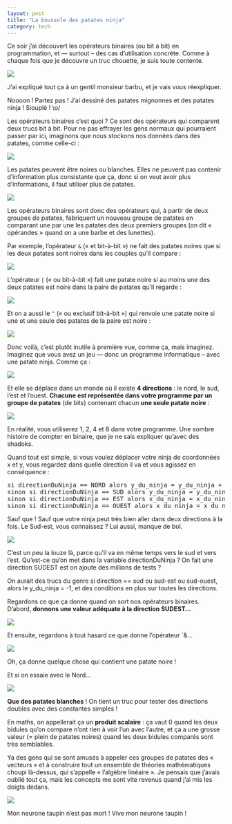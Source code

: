 ```yaml
---
layout: post
title: "La boussole des patates ninja"
category: tech
---
```


Ce soir j’ai découvert les opérateurs binaires (ou bit à bit) en programmation, et — surtout – des cas d’utilisation concrète. Comme à chaque fois que je découvre un truc chouette, je suis toute contente.

![](/img/2012/binaires1.png)

J’ai expliqué tout ça à un gentil monsieur barbu, et je vais vous réexpliquer.

Noooon ! Partez pas ! J’ai dessiné des patates mignonnes et des patates ninja ! Siouplé ! \o/

Les opérateurs binaires c’est quoi ? Ce sont des opérateurs qui comparent deux trucs bit à bit. Pour ne pas effrayer les gens normaux qui pourraient passer par ici, imaginons que nous stockons nos données dans des patates, comme celle-ci :

![](/img/2012/binaires2.png)

Les patates peuvent être noires ou blanches. Elles ne peuvent pas contenir d’information plus consistante que ça, donc si on veut avoir plus d’informations, il faut utiliser plus de patates.

![](/img/2012/binaires3.png)

Les opérateurs binaires sont donc des opérateurs qui, à partir de deux groupes de patates, fabriquent un nouveau groupe de patates en comparant une par une les patates des deux premiers groupes (on dit « opérandes » quand on a une barbe et des lunettes).

Par exemple, l’opérateur `&` (« et bit-à-bit ») ne fait des patates noires que si les deux patates sont noires dans les couples qu’il compare :

![](/img/2012/binaires4.png)

L’opérateur `|` (« ou bit-à-bit ») fait une patate noire si au moins une des deux patates est noire dans la paire de patates qu’il regarde :

![](/img/2012/binaires5.png)

Et on a aussi le `^` (« ou exclusif bit-à-bit ») qui renvoie une patate noire si une et une seule des patates de la paire est noire :

![](/img/2012/binaires6.png)

Donc voilà, c’est plutôt inutile à première vue, comme ça, mais imaginez. Imaginez que vous avez un jeu — donc un programme informatique – avec une patate ninja. Comme ça :

![](/img/2012/binaires7.png)

Et elle se déplace dans un monde où il existe **4 directions** : le nord, le sud, l’est et l’ouest. **Chacune est représentée dans votre programme par un groupe de patates** (de bits) contenant chacun **une seule patate noire** :

![](/img/2012/binaires8.png)

En réalité, vous utiliserez 1, 2, 4 et 8 dans votre programme. Une sombre histoire de compter en binaire, que je ne sais expliquer qu’avec des shadoks.

Quand tout est simple, si vous voulez déplacer votre ninja de coordonnées x et y, vous regardez dans quelle direction il va et vous agissez en conséquence :

<pre>
si directionDuNinja == NORD alors y_du_ninja = y_du_ninja + 1 ;
sinon si directionDuNinja == SUD alors y_du_ninja = y_du_ninja - 1 ;
sinon si directionDuNinja == EST alors x_du_ninja = x_du_ninja +1 ;
sinon si directionDuNinja == OUEST alors x_du_ninja = x_du_ninja - 1 ;
</pre>

Sauf que ! Sauf que votre ninja peut très bien aller dans deux directions à la fois. Le Sud-est, vous connaissez ? Lui aussi, manque de bol.

![](/img/2012/binaires9.png)

C’est un peu la louze là, parce qu’il va en même temps vers le sud et vers l’est. Qu’est-ce qu’on met dans la variable directionDuNinja ? On fait une direction SUDEST est on ajoute des millions de tests ?

On aurait des trucs du genre si direction == sud ou sud-est ou sud-ouest, alors le y_du_ninja = -1, et des conditions en plus sur toutes les directions.

Regardons ce que ça donne quand on sort nos opérateurs binaires. D’abord, **donnons une valeur adéquate à la direction SUDEST…**

![](/img/2012/binaires10.png)

Et ensuite, regardons à tout hasard ce que donne l’opérateur `&…

![](/img/2012/binaires11.png)

Oh, ça donne quelque chose qui contient une patate noire !

Et si on essaie avec le Nord…

![](/img/2012/binaires12.png)

**Que des patates blanches** ! On tient un truc pour tester des directions doubles avec des constantes simples !

En maths, on appellerait ça un **produit scalaire** : ça vaut 0 quand les deux bidules qu’on compare n’ont rien à voir l’un avec l’autre, et ça a une grosse valeur (= plein de patates noires) quand les deux bidules comparés sont très semblables.

Ya des gens qui se sont amusés à appeler ces groupes de patates des « vecteurs » et à construire tout un ensemble de théories mathématiques choupi là-dessus, qui s’appelle « l’algèbre linéaire ». Je pensais que j’avais oublié tout ça, mais les concepts me sont vite revenus quand j’ai mis les doigts dedans.

![](/img/2012/binaires13.png)

Mon neurone taupin n’est pas mort ! Vive mon neurone taupin !
